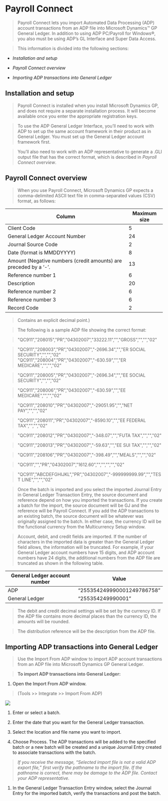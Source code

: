 Payroll Connect
===============

>   Payroll Connect lets you import Automated Data Processing (ADP) account
>   transactions from an ADP file into Microsoft Dynamics™ GP General Ledger. In
>   addition to using ADP PC/Payroll for Windows®, you also must be using ADP’s
>   GL Interface and Super Data Access.

>   This information is divided into the following sections:

-   *Installation and setup*

-   *Payroll Connect overview*

-   *Importing ADP transactions into General Ledger*

Installation and setup
----------------------

>   Payroll Connect is installed when you install Microsoft Dynamics GP, and
>   does not require a separate installation process. It will become available
>   once you enter the appropriate registration keys.

>   To use the ADP General Ledger Interface, you’ll need to work with ADP to set
>   up the same account framework in their product as in General Ledger. You
>   must set up the General Ledger account framework first.

>   You’ll also need to work with an ADP representative to generate a .GLI
>   output file that has the correct format, which is described in *Payroll
>   Connect overview*.

Payroll Connect overview
------------------------

>   When you use Payroll Connect, Microsoft Dynamics GP expects a
>   comma-delimited ASCII text file in comma-separated values (CSV) format, as
>   follows:

| **Column**                                                       | **Maximum size** |
|------------------------------------------------------------------|------------------|
| Client Code                                                      | 5                |
| General Ledger Account Number                                    | 24               |
| Journal Source Code                                              | 2                |
| Date (format is MMDDYYYY)                                        | 8                |
| Amount (Negative numbers (credit amounts) are preceded by a ‘-’. | 13               |
| Reference number 1                                               | 6                |
| Description                                                      | 20               |
| Reference number 2                                               | 6                |
| Reference number 3                                               | 6                |
| Record Code                                                      | 2                |

>   Contains an explicit decimal point.)

>   The following is a sample ADP file showing the correct format:

>   "QC911","208015","PR","04302007","33222.11","","GROSS","","","02"

>   "QC911","208003","PR","04302007","-2696.34","","ER SOCIAL
>   SECURITY","","","02" "QC911","208004","PR","04302007","-630.59","","ER
>   MEDICARE","","","02"

>   "QC911","208005","PR","04302007","-2696.34","","EE SOCIAL
>   SECURITY","","","02"

>   "QC911","208006","PR","04302007","-630.59","","EE MEDICARE","","","02"

>   "QC911","208010","PR","04302007","-29051.95","","NET PAY","","","02"

>   "QC911","208011","PR","04302007","-8590.10","","EE FEDERAL TAX","","","02"

>   "QC911","208012","PR","04302007","-348.07","","FUTA TAX","","","02"

>   "QC911","208013","PR","04302007","-59.63","","EE SUI TAX","","","02"

>   "QC911","208106","PR","04302007","-398.49","","MEALS","","","02"

>   "QC911","","PR","04302007","1612.60","","","","","02"

>   "QC911","ABCDEFGHIJKL","PR","04302007","-999999999.99","","TEST
>   LINE","","","02"

>   Once the batch is imported and you select the imported Journal Entry in
>   General Ledger Transaction Entry, the source document and reference depend
>   on how you imported the transactions. If you create a batch for the import,
>   the source document will be GJ and the reference will be Payroll Connect. If
>   you add the ADP transactions to an existing batch, the source document will
>   be whatever was originally assigned to the batch. In either case, the
>   currency ID will be the functional currency from the Multicurrency Setup
>   window.

>   Account, debit, and credit fields are imported. If the number of characters
>   in the imported data is greater than the General Ledger field allows, the
>   information will be truncated. For example, if your General Ledger account
>   numbers have 15 digits, and ADP account numbers have 24 digits, the
>   additional numbers from the ADP file are truncated as shown in the following
>   table.

| **General Ledger account number** | **Value**                  |
|-----------------------------------|----------------------------|
| ADP                               | “255354249990001249786758” |
| General Ledger                    | “255354249990001”          |

>   The debit and credit decimal settings will be set by the currency ID. If the
>   ADP file contains more decimal places than the currency ID, the amounts will
>   be rounded.

>   The distribution reference will be the description from the ADP file.

Importing ADP transactions into General Ledger
----------------------------------------------

>   Use the Import From ADP window to import ADP account transactions from an
>   ADP file into Microsoft Dynamics GP General Ledger.

>   **To import ADP transactions into General Ledger:**

1.  Open the Import From ADP window.

>   (Tools \>\> Integrate \>\> Import From ADP)

![](media/95e49733ed8cd93953b03fdb201a332c.jpg)

1.  Enter or select a batch.

2.  Enter the date that you want for the General Ledger transaction.

3.  Select the location and file name you want to import.

4.  Choose Process. The ADP transactions will be added to the specified batch or
    a new batch will be created and a unique Journal Entry created to associate
    transactions with the batch.

>   *If you receive the message, “Selected import file is not a valid ADP export
>   file,” first verify the pathname to the import file. If the pathname is
>   correct, there may be damage to the ADP file. Contact your ADP
>   representative.*

1.  In the General Ledger Transaction Entry window, select the Journal Entry for
    the imported batch, verify the transactions and post the batch.
